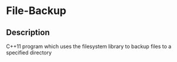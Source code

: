 # File-Backup

## Description
C++11 program which uses the filesystem library to backup files to a specified directory

